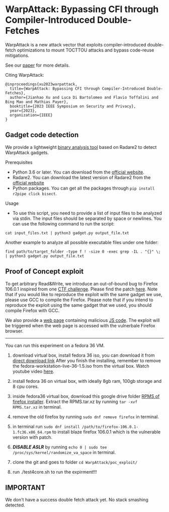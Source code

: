 # WarpAttack: Bypassing CFI through Compiler-Introduced Double-Fetches
WarpAttack is a new attack vector that exploits compiler-introduced double-fetch
optimizations to mount TOCTTOU attacks and bypass code-reuse mitigations. 

See our [paper](http://hexhive.epfl.ch/publications/files/23Oakland3.pdf) for more details.

Citing WarpAttack:
```
@inproceedings{xu2023warpattack,
  title={WarpAttack: Bypassing CFI through Compiler-Introduced Double-Fetches},
  author={Jianhao Xu and Luca Di Bartolomeo and Flavio Toffalini and Bing Mao and Mathias Payer},
  booktitle={2023 IEEE Symposium on Security and Privacy},
  year={2023},
  organization={IEEE}
}
```
## Gadget code detection
We provide a lightweight [binary analysis tool](./gadget_detection/gadget.py) based on Radare2 to detect WarpAttack gadgets. 

Prerequisites
- Python 3.6 or later. You can download from the [official website](https://www.python.org/downloads/). 
- Radare2. You can download the latest version of Radare2 from the [official website](https://rada.re/n/)
- Python packages. You can get all the packages through `pip install r2pipe click bisect`.

Usage
- To use this script, you need to provide a list of input files to be analyzed via stdin. The input files should be separated by space or newlines. You can use the following command to run the script:
```
cat input_files.txt | python3 gadget.py output_file.txt
```
Another example to analyze all possible executable files under one folder:
```
find path/to/target_folder -type f ! -size 0 -exec grep -IL . "{}" \; | python3 gadget.py output_file.txt
```

## Proof of Concept exploit
To get arbitrary Read&Write, we introduce an out-of-bound bug to Firefox 106.0.1 
inspired from one [CTF challenge](https://devcraft.io/2018/04/27/blazefox-blaze-ctf-2018.html). 
Please find the patch [here](./poc_exploit/blaze.patch). 
Note that if you would like to reproduce the exploit with the same gadget we use, please use GCC to compile the Firefox.
Please note that if you intend to reproduce the exploit using the same gadget that we used, you should compile Firefox with GCC.

We also provide a [web page](./poc_exploit/warpattack1a.html) containing malicious [JS code](./poc_exploit/warpattack1a.js). The exploit will be 
triggered when the web page is accessed with the vulnerbale Firefox browser.


-----
You can run this experiment on a fedora 36 VM.
1. download virtual box, install fedora 36 iso, you can download it from [direct download link](https://archives.fedoraproject.org/pub/archive/fedora/linux/releases/36/Workstation/x86_64/iso/Fedora-Workstation-Live-x86_64-36-1.5.iso) After you finish the installing, remember to remove the fedora-workstation-live-36-1.5.iso from the virtual box. Watch youtube video [here](https://www.youtube.com/watch?v=AZzLpOicH-8). 

2. install fedora 36 on virtual box, with ideally 8gb ram, 100gb storage and 8 cpu cores.
3. inside fedora36 virtual box, download this google drive folder [RPMS of firefox installer](https://drive.google.com/file/d/1rMucTRtS6g2iH0k4Utn5pepJ33YAgFeH/view?usp=drive_link). Extract the RPMS.tar.xz by running `tar -xvf RPMS.tar.xz` in terminal.
4. remove the old firefox by running `sudo dnf remove firefox` in terminal. 
5. in terminal run `sudo dnf install /path/to/firefox-106.0.1-1.fc36.x86_64.rpm` to install blaze firefox 106.0.1 which is the vulnerable version with patch.
6. ***DISABLE ASLR*** by running `echo 0 | sudo tee /proc/sys/kernel/randomize_va_space` in terminal.
7. clone the git and goes to folder `cd WarpAttack/poc_exploit/`
8. run ./test4core.sh to run the expirment!!!

## IMPORTANT
We don't have a success double fetch attack yet. No stack smashing detected.
